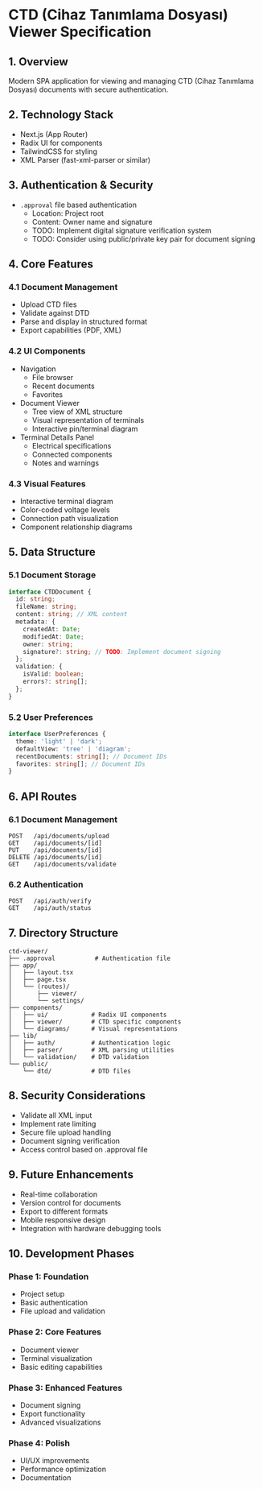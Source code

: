 # CTD (Cihaz Tanımlama Dosyası) Viewer Specification

## 1. Overview
Modern SPA application for viewing and managing CTD (Cihaz Tanımlama Dosyası) documents with secure authentication.

## 2. Technology Stack
- Next.js (App Router)
- Radix UI for components
- TailwindCSS for styling
- XML Parser (fast-xml-parser or similar)

## 3. Authentication & Security
- `.approval` file based authentication
  - Location: Project root
  - Content: Owner name and signature
  - TODO: Implement digital signature verification system
  - TODO: Consider using public/private key pair for document signing

## 4. Core Features

### 4.1 Document Management
- Upload CTD files
- Validate against DTD
- Parse and display in structured format
- Export capabilities (PDF, XML)

### 4.2 UI Components
- Navigation
  - File browser
  - Recent documents
  - Favorites
- Document Viewer
  - Tree view of XML structure
  - Visual representation of terminals
  - Interactive pin/terminal diagram
- Terminal Details Panel
  - Electrical specifications
  - Connected components
  - Notes and warnings

### 4.3 Visual Features
- Interactive terminal diagram
- Color-coded voltage levels
- Connection path visualization
- Component relationship diagrams

## 5. Data Structure

### 5.1 Document Storage
```typescript
interface CTDDocument {
  id: string;
  fileName: string;
  content: string; // XML content
  metadata: {
    createdAt: Date;
    modifiedAt: Date;
    owner: string;
    signature?: string; // TODO: Implement document signing
  };
  validation: {
    isValid: boolean;
    errors?: string[];
  };
}
```

### 5.2 User Preferences
```typescript
interface UserPreferences {
  theme: 'light' | 'dark';
  defaultView: 'tree' | 'diagram';
  recentDocuments: string[]; // Document IDs
  favorites: string[]; // Document IDs
}
```

## 6. API Routes

### 6.1 Document Management
```
POST   /api/documents/upload
GET    /api/documents/[id]
PUT    /api/documents/[id]
DELETE /api/documents/[id]
GET    /api/documents/validate
```

### 6.2 Authentication
```
POST   /api/auth/verify
GET    /api/auth/status
```

## 7. Directory Structure
```
ctd-viewer/
├── .approval           # Authentication file
├── app/
│   ├── layout.tsx
│   ├── page.tsx
│   └── (routes)/
│       ├── viewer/
│       └── settings/
├── components/
│   ├── ui/            # Radix UI components
│   ├── viewer/        # CTD specific components
│   └── diagrams/      # Visual representations
├── lib/
│   ├── auth/          # Authentication logic
│   ├── parser/        # XML parsing utilities
│   └── validation/    # DTD validation
└── public/
    └── dtd/           # DTD files
```

## 8. Security Considerations
- Validate all XML input
- Implement rate limiting
- Secure file upload handling
- Document signing verification
- Access control based on .approval file

## 9. Future Enhancements
- Real-time collaboration
- Version control for documents
- Export to different formats
- Mobile responsive design
- Integration with hardware debugging tools

## 10. Development Phases

### Phase 1: Foundation
- Project setup
- Basic authentication
- File upload and validation

### Phase 2: Core Features
- Document viewer
- Terminal visualization
- Basic editing capabilities

### Phase 3: Enhanced Features
- Document signing
- Export functionality
- Advanced visualizations

### Phase 4: Polish
- UI/UX improvements
- Performance optimization
- Documentation
